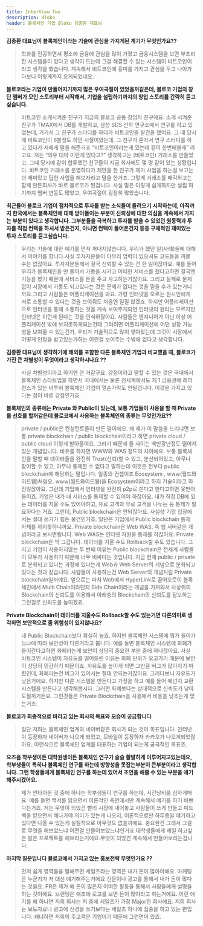 ```yaml
---
title: InterView Two
description: Bloko
header: 블록체인 기업 Bloko 김종환 대표님
---
```


**김종환 대표님이 블록체인이라는 기술에 관심을 가지게된 계기가 무엇인가요??**
> 학과를 전공하면서 평소에 금융에 관심을 많이 가졌고 금융시스템을 보면 부조리한 시스템들이 있다고 생각이 드는데 그걸 해결할 수 있는 시스템이 비트코인이라고 생각을 했습니다. 계속해서 비트코인에 흥미를 가지고 관심을 두고 나아가다보니 이렇게까지 오게되었네요.

**블로코라는 기업이 만들어지기까지 많은 우여곡절이 있었을꺼같은데, 블로코 기업의 창단 멤버가 모인 스토리부터 시작해서, 기업을 설립하기까지의 창업 스토리를 간략히 듣고싶습니다.**
> 비트코인 소개시켜준 친구가 지금의 블로코 공동 창업자 친구에요. 소개 시켜준 친구가 TMAX에서 DB를 개발하고, 삼성 SDS 산하 연구소에서 연구를 하고 있었는데, 거기서 그 친구가 스터디를 하다가 비트코인을 발견을 했어요. 그 때 당시에 비트코인이 8불정도 하던 시절이였는데, 그 친구가 혼자서 연구 스터디를 하고 있다가 저에게 말을 해준거죠 “비트코인이라는게 있는데 같이 한번해볼래” 라고요. 저는 “와우 대박 이런게 있다고?” 생각하고는 (비트코인) 거래소를 만들었고, 그때 당시에 같이 합류했던 친구들이 지금 회사에도 몇 명 같이 있는 상황입니다. 비트코인 거래소를 운영하다가 제안을 한 친구가 제가 사업을 하는걸 보고는 더 재미있고 딥한 사업을 해보자라고 말을 한거죠. 그렇게 거래소를 매각하고는 함께 만든회사가 바로 블로코가 된겁니다. 사실 말은 이렇게 쉽게하지만 설립  하기까지 멤버 변동도 많았고, 우여곡절이 굉장히 많았습니다.

**최근들어 블로코 기업이 점차적으로 투자를 받는 소식들이 들려오기 시작하는데, 아직까지 한국에서는 블록체인에 대해 받아들이는 부분이 신뢰성에 대한 의심을 계속해서 가지는 부분이 있다고 생각합니다. 그부분들을 극복하고 투자를 받을 수 있었던 원동력과 투자를 직접 컨택을 하셔서 받은건지, 아니면 컨택이 들어온건지 등등 구체적인 재미있는 투자 스토리를 듣고싶습니다.**
> 우리는 기술에 대한 얘기를 먼저 꺼내지않습니다. 우리가 했던 일(사례)들에 대해서 이야기를 합니다.사실 투자자분들이 아무리 업력이 있으셔도 코드들을 까볼 수는 없잖아요. 투자자분들께서 결국 신뢰할 수 있는 건 한 일이잖아요. 예를 들어 우리가 블록체인을 만 들어서 가동을 시키고 어떠한 서비스를 했다고하면 결국엔 기능을 봤기 때문에 서비스를 돈을 주고 사고하는거잖아요. 그리고 실제로 문제없이 시장에서 가동도 되고있다는 것은 문제가 없다는 것을 믿을 수가 있는거니까요.그리고 사람들은 어플리케이션을 봐요. 가령 인터넷을 모르는 원시인에게 서로 소통할 수 있다는 것을 보여줘도 처음엔 믿질 않겠죠. 하지만 어플리케이션으로 인터넷을 통해 소통하는 것을 계속 보여주게되면 인터넷의 원리는 모르지만 인터넷은 이런게 된다는 것을 인식하잖아요. 사람들은 엔지니어가 아닌 이상 어플리케이션 밖에 보지못하게되는건데 그러려면 어플리케이션에 어떤 성장 가능성을 보여줄 수 있는건가, 우리가 기술적으로 많이 쌓아왔는데 그것이 시장에서 어떻게 인정을 받고있는가하는 이런걸 보여주는 수밖에 없다고 생각합니다. 

**김종환 대표님이 생각하기에 해외를 포함한 다른 블록체인 기업과 비교했을 때, 블로코가 가진 큰 차별성이 무엇이라고 생각하시나요 ??**
> 사실 차별성이라고 하기엔 큰 거같구요. 강점이라고 말할 수 있는 것은 국내에서 블록체인 스타트업을 하면서 국내에서는 물론 전세계에서도 제 1 금융권에 레퍼런스가 있는 비투비 블록체인 기업이 열손가락도 안될겁니다. 이것을 가지고 있다는 점이 바로 강점인거죠.

**블록체인의 종류에는 Private 와 Public이 있는데, 보통 기업들이 사용을 할 때 Private를 선호를 할꺼같은데 블로코에서 사용하는 블록체인의 종류는 무엇인가요??**
> private / public은 컨설턴트들이 만든 말이에요. 왜 제가 이 말씀을 드리냐면 보통 private blockchain / public blockchain이라고 하면 private cloud / public cloud 이렇게 받아들여요. 그러기 때문에 둘 사이는 백만광년정도 떨어져 있는 개념입니다. 비유를 하자면 WWW와 WAS 정도의 차이에요. 보통 블록체인을 말할 때 데이터들을 완전히 Trust(신뢰)할 수 있고, 분산되어있고, 아무나 참여할 수 있고, 아무나 통제할 수 없다고 말하는데 이것은 전부다 public blockchain에 해당하는 말입니다. 일종의 컨셉이죠 Ecosystem , www(월드와이드웹)처럼요. www(월드와이드웹)을 Ecosystem이라고 하지 기술이라고 하진않잖아요. 그런데 기업에서 인터넷을 완전히 p2p로 쓴다고 한다고하면 못받아들이죠. 기업은 내가 내 서비스를 통제할 수 있어야 하잖아요. 내가 직접 DB에 있는 데이터를 지울 수도 있어야하고, 유료 고객과 무료 고객을 나누는 등 통제가 필요하다는 거죠. 그런데, Public blockchain은 안되잖아요. 사실상 기업 입장에서는 절대 쓰기가 힘든 물건인거죠. 일단은 기업에서 Public blockchain 통제 자체를 하지못하니까요. Private blockchain은 Web WAS, 즉 웹 서버같은 개념이라고 보시면됩니다. Web WAS는 인터넷 자원을 통제를 하잖아요. Private blockchain은 딱 그겁니다. 데이터를 지울 수도 Rollback할 수도 있습니다. 그리고 기업이 사용하지않는 두 번째 이유는 Public blockchain은 전세계 사람들이 모두가 사용하기 때문에 너무 비싸다는 것입니다. 지금 현재 public / private로 분화되고 있다는 과정에 있다는게 Web과 Web Server의 개념으로 분화되고 있다는 것과 같습니다. 사람들이 사용하는건 Web Server의 개념처럼 Private blockchain일꺼에요. 앞으로는 마치 Web에서 HyperLink로 끌어오듯이 블록체인에서 Multi Chain이라던지 Side Chain이라는 개념을 가져와서 차상위의 Blockchain의 신뢰도를 이용해서 아래층의 Blockchain의 신뢰도를 담보하는 그런걸로 신뢰도를 높이겠죠.

**Private Blockchain이 데이터를 지울수도 Rollback할 수도 있는거면 다른의미로 생각하면 보안적으로 좀 위험성이 있지않나요?**
> 네 Public Blockchain보다 확실히 높죠. 하지만 블록체인 시스템에 뭐가 들어가느냐에 따라 보안성이 다른거라고 봅니다. 예를 들면 블록체인 시스템에 화폐가 들어간다고하면 화폐라는게 보안이 상당히 중요한 부분 중에 하나잖아요. 사실 비트코인 시스템이 자유도를 떨어뜨린 이유는 화폐 단위가 오고가기 때문에 보안이 상당히 민감하기 때문이죠. 자유도를 높이게 되면 그만큼 버그가 많아지기 마련인데, 화폐라는건 버그가 있어서는 절대 안되는거잖아요. 그러다보니 자유도가 낮은거에요. 하지만 다른 시스템을 만든다고 가정을 하고 예를 들어 에넌지 교환 시스템을 만든다고 생각해봅시다. 그러면 화폐보다는 상대적으로 신뢰도가 낮아도될꺼거든요. 그런것들은 Private Blockchain을 사용해서 비용을 낮추는게 맞는거죠.

**블로코가 최종적으로 바라고 있는 회사의 목표와 모습이 궁금합니다**
> 일단 저희는 블록체인 업계의 네이버같은 회사가 되는 것이 목표입니다. 인터넷이 등장하자 네이버가 나오게 되었고, 모바일이 등장하자 카카오가 나오게되었잖아요. 이런식으로 블록체인 업계를 대표하는 기업이 되는게 궁극적인 목표죠.

**요즈음 학부생이든 대학원생이든 블록체인 연구가 슬슬 활발하게 이루어지고있는데요, 학부생들이 특히나 블록체인 연구를 하는데 방향성을 못잡는부분이 큰부분이라고 생각합니다. 그런 학생들에게 블록체인 연구를 하는데 있어서 조언을 해줄 수 있는 부분을 얘기해주시겠어요.**
> 제가 안타까운 것 중에 하나는 학부생들이 연구를 하는데, 시간낭비를 심하게해요. 예를 들면 백서를 읽으면서 이론적인 측면에서만 계속해서 얘기를 하기 바쁘다는거죠. 저는 무엇이 되었건 빨리 시장에 내어놓고 사람들이 쓰게 만들고 피드벡을 받으면서 해나가야 의미가 있는게 나오지, 이론적으로만 하루종일 얘기하고 있다면 나올 수 있는게 실질적으로 아무것도 없을꺼에요. 중요한건 그래서 그걸로 무엇을 해보았느냐 어떤걸 만들어보았느냐인거죠.대학생들에게 제일 하고싶은 말은 프로젝트를 해보라는거에요.무엇이 되었건 계속해서 만들어보라는겁니다.

**마지막 질문입니다 블로코에서 가지고 있는 홍보전략 무엇인가요 ??**
> 먼저 쉽게 영역들을 말해주면 세일즈라는 영역은 내가 돈이 많아야해요. 마케팅은 누군가가 저 대신 얘기해주는거에요 신문이나 광고를 통해서 내가 돈이 많다는 것을요. PR은 제가 왜 돈이 많은지 어떠한 활동을 통해서 사람들에게 설명을 하는 것이에요. 브랜딩은 애초에 로고를 보면 돈이 많아라고 하는거에요. 이런 얘기를 왜 하냐면 저희 회사는 저 중에 세일즈가 가장 Major한 회사에요. 저희 회사는 보도자료나 광고에 신경을 쓰기보다는 세일즈 하나에 집중을 하고 있는 편입니다. 왜냐하면 저희의 주고객은 기업이기 때문에 그런면이 있죠.
